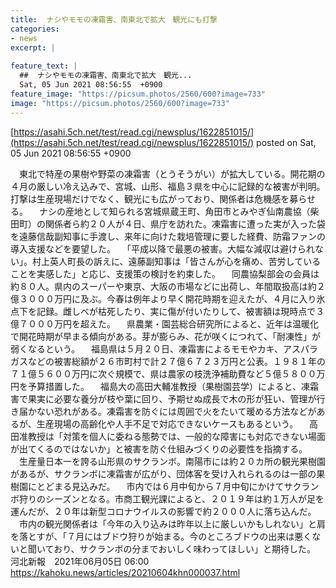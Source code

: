 ```yaml
---
title:  ナシやモモの凍霜害、南東北で拡大　観光にも打撃  
categories:
- news
excerpt: |
  
feature_text: |
  ##  ナシやモモの凍霜害、南東北で拡大　観光...
  Sat, 05 Jun 2021 08:56:55  +0900
feature_image: "https://picsum.photos/2560/600?image=733"
image: "https://picsum.photos/2560/600?image=733"
---
```


[https://asahi.5ch.net/test/read.cgi/newsplus/1622851015/](https://asahi.5ch.net/test/read.cgi/newsplus/1622851015/)
posted on Sat, 05 Jun 2021 08:56:55  +0900

<!--more-->

　東北で特産の果樹や野菜の凍霜害（とうそうがい）が拡大している。開花期の４月の厳しい冷え込みで、宮城、山形、福島３県を中心に記録的な被害が判明。打撃は生産現場だけでなく、観光にも広がっており、関係者は危機感を募らせる。 　ナシの産地として知られる宮城県蔵王町、角田市とみやぎ仙南農協（柴田町）の関係者ら約２０人が４日、県庁を訪れた。凍霜害に遭った実が入った袋を遠藤信哉副知事に手渡し、来年に向けた栽培管理に要した経費、防霜ファンの導入支援などを要望した。 　「平成以降で最悪の被害。大幅な減収は避けられない」。村上英人町長の訴えに、遠藤副知事は「皆さんが心を痛め、苦労していることを実感した」と応じ、支援策の検討を約束した。 　同農協梨部会の会員は約８０人。県内のスーパーや東京、大阪の市場などに出荷し、年間取扱高は約２億３０００万円に及ぶ。今春は例年より早く開花時期を迎えたが、４月に入り氷点下を記録。雌しべが枯死したり、実に傷が付いたりして、被害額は現時点で３億７０００万円を超えた。 　県農業・園芸総合研究所によると、近年は温暖化で開花時期が早まる傾向がある。芽が膨らみ、花が咲くにつれて、「耐凍性」が弱くなるという。 　福島県は５月２０日、凍霜害によるモモやカキ、アスパラガスなどの被害総額が２６市町村で計２７億６７２３万円と公表。１９８１年の７１億５６００万円に次ぐ規模で、県は農家の枝洗浄補助費など５億５８００万円を予算措置した。 　福島大の高田大輔准教授（果樹園芸学）によると、凍霜害で果実に必要な養分が枝や葉に回り、予期せぬ成長で木の形が狂い、管理が行き届かない恐れがある。凍霜害を防ぐには周囲で火をたいて暖める方法などがあるが、生産現場の高齢化や人手不足で対応できないケースもあるという。 　高田准教授は「対策を個人に委ねる態勢では、一般的な障害にも対応できない場面が出てくるのではないか」と被害を防ぐ仕組みづくりの必要性を指摘する。 　生産量日本一を誇る山形県のサクランボ。南陽市には約２０カ所の観光果樹園があるが、サクランボに凍霜害が広がり、団体客を受け入れられるのは一部の果樹園にとどまる見込みだ。 　市内では６月中旬から７月中旬にかけてサクランボ狩りのシーズンとなる。市商工観光課によると、２０１９年は約１万人が足を運んだが、２０年は新型コロナウイルスの影響で約２０００人に落ち込んだ。 　市内の観光関係者は「今年の入り込みは昨年以上に厳しいかもしれない」と肩を落とすが、「７月にはブドウ狩りが始まる。今のところブドウの出来は悪くないと聞いており、サクランボの分までおいしく味わってほしい」と期待した。 河北新報　2021年06月05日 06:00 https://kahoku.news/articles/20210604khn000037.html
